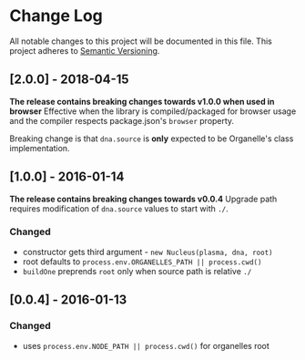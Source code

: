 # Change Log
All notable changes to this project will be documented in this file.
This project adheres to [Semantic Versioning](http://semver.org/).

## [2.0.0] - 2018-04-15

**The release contains breaking changes towards v1.0.0 when used in browser**
Effective when the library is compiled/packaged for browser usage and the compiler respects package.json's `browser` property. 

Breaking change is that `dna.source` is **only** expected to be Organelle's class implementation.

## [1.0.0] - 2016-01-14

**The release contains breaking changes towards v0.0.4**
Upgrade path requires modification of `dna.source` values to start with `./`.

### Changed
- constructor gets third argument - `new Nucleus(plasma, dna, root)`
- root defaults to `process.env.ORGANELLES_PATH || process.cwd()`
- `buildOne` preprends `root` only when source path is relative `./`

## [0.0.4] - 2016-01-13
### Changed
- uses `process.env.NODE_PATH || process.cwd()` for organelles root
